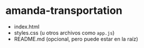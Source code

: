 # amanda-transportation
- index.html
- styles.css (u otros archivos como `app.js`)
- README.md (opcional, pero puede estar en la raíz)
